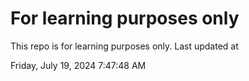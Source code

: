 # For learning purposes only
This repo is for learning purposes only.
Last updated at

Friday, July 19, 2024 7:47:48 AM


